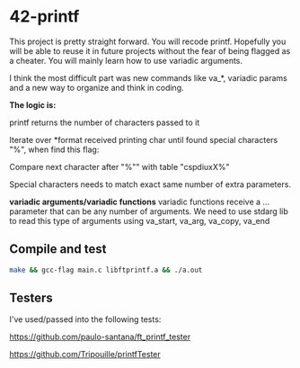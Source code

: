 # 42-printf
This project is pretty straight forward. You will recode printf. Hopefully you will be able to reuse it in future projects without the fear of being flagged as a cheater. You will mainly learn how to use variadic arguments.

I think the most difficult part was new commands like va_*, variadic params and a new way to organize and think in coding.

**The logic is:**

printf returns the number of characters passed to it

Iterate over *format received printing char until found special characters "%",
when find this flag:

Compare next character after "%"" with table "cspdiuxX%"

Special characters needs to match exact same number of extra parameters.

**variadic arguments/variadic functions**
variadic functions receive a ... parameter that can be any number of arguments. We need to use stdarg lib to read this type of arguments using va_start, va_arg, va_copy, va_end

## Compile and test
```sh
make && gcc-flag main.c libftprintf.a && ./a.out
```

## Testers
I've used/passed into the following tests:

https://github.com/paulo-santana/ft_printf_tester

https://github.com/Tripouille/printfTester
